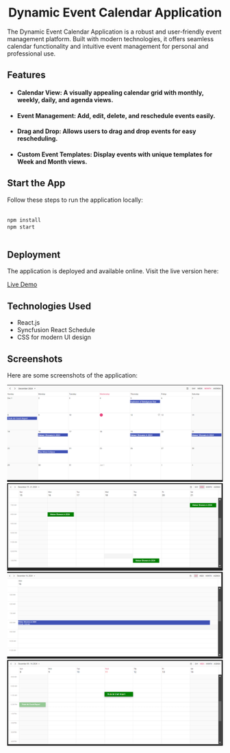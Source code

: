 <h1 align="center">Dynamic Event Calendar Application</h1>

<p>
  The Dynamic Event Calendar Application is a robust and user-friendly event management platform. Built with modern technologies, it offers seamless calendar functionality and intuitive event management for personal and professional use.
</p>

<h2 id="features">Features</h2>

<ul>
  <li>
    <h4 id="calendar-view">Calendar View: A visually appealing calendar grid with monthly, weekly, daily, and agenda views.</h4>
  </li>
  <li>
    <h4 id="event-management">Event Management: Add, edit, delete, and reschedule events easily.</h4>
  </li>
  <li>
    <h4 id="drag-and-drop">Drag and Drop: Allows users to drag and drop events for easy rescheduling.</h4>
  </li>
  <li>
    <h4 id="custom-event-templates">Custom Event Templates: Display events with unique templates for Week and Month views.</h4>
  </li>
</ul>



<h2 id="start-the-app">Start the App</h2>

<p>Follow these steps to run the application locally:</p>

<pre>
<code>
npm install
npm start
</code>
</pre>

<h2 id="deployment">Deployment</h2>

<p>The application is deployed and available online. Visit the live version here:</p>
<p>
  <a href="https://event-calendar-2-6lc5.onrender.com/">Live Demo</a>
</p>

<h2 id="technologies-used">Technologies Used</h2>

<ul>
  <li>React.js</li>
  <li>Syncfusion React Schedule</li>
  <li>CSS for modern UI design</li>
</ul>

<h2 id="screenshots">Screenshots</h2>

<p>Here are some screenshots of the application:</p>

<a href="./public/screenshot1.png"><img src="./public/screenshot1.png" alt="Screenshot 1"></a>
<a href="./public/screenshot2.png"><img src="./public/screenshot2.png" alt="Screenshot 2"></a>
<a href="./public/screenshot3.png"><img src="./public/screenshot3.png" alt="Screenshot 3"></a>
<a href="./public/screenshot4.png"><img src="./public/screenshot4.png" alt="Screenshot 4"></a>
